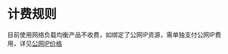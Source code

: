 # 计费规则

目前使用网络负载均衡产品不收费，如绑定了公网IP资源，需单独支付公网IP费用，详见[公网IP价格](https://docs.jdcloud.com/elastic-ip/price-overview)
